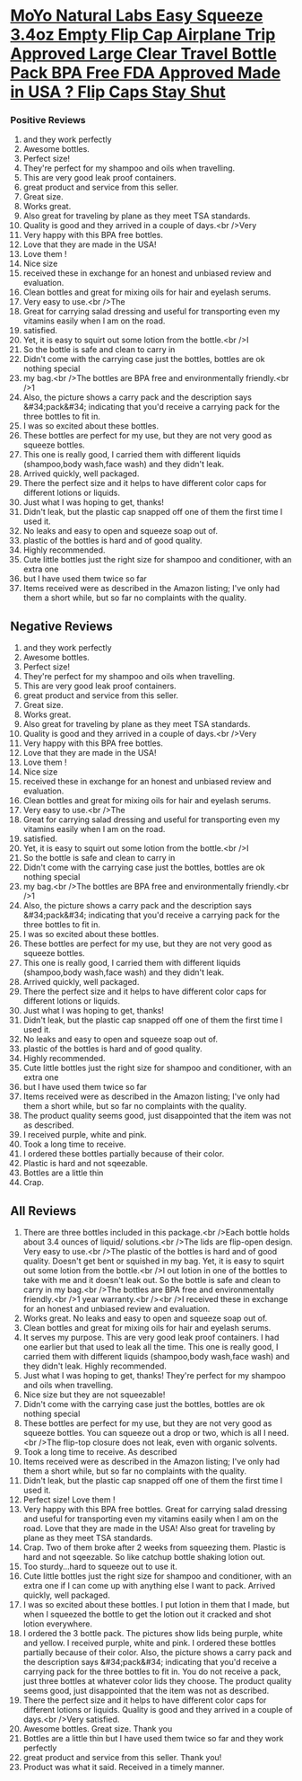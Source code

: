 # [MoYo Natural Labs Easy Squeeze 3.4oz Empty Flip Cap Airplane Trip Approved Large Clear Travel Bottle Pack BPA Free FDA Approved Made in USA ? Flip Caps Stay Shut](https://products.checkmycream.com/products/MoYo-Natural-Labs-Easy-Squeeze-3.4oz-Empty-Flip-Cap-Airplane-Trip-Approved-Large-Clear-Travel-Bottle-Pack-BPA-Free-FDA-Approved-Made-in-USA-Flip-Caps-Stay-Shut.html)

### Positive Reviews

<ol>
      <li>and they work perfectly</li>
      <li>Awesome bottles.  </li>
      <li>Perfect size!</li>
      <li>They&#x27;re perfect for my shampoo and oils when travelling.</li>
      <li>This are very good leak proof containers.</li>
      <li>great product and service from this seller.</li>
      <li>Great size.  </li>
      <li>Works great.</li>
      <li>Also great for traveling by plane as they meet TSA standards.</li>
      <li>Quality is good and they arrived in a couple of days.&lt;br /&gt;Very</li>
      <li>Very happy with this BPA free bottles.  </li>
      <li>Love that they are made in the USA!</li>
      <li>Love them !</li>
      <li>Nice size</li>
      <li>received these in exchange for an honest and unbiased review and evaluation.</li>
      <li>Clean bottles and great for mixing oils for hair and eyelash serums.</li>
      <li>Very easy to use.&lt;br /&gt;The</li>
      <li>Great for carrying salad dressing and useful for transporting even my vitamins easily when I am on the road.  </li>
      <li>satisfied.</li>
      <li>Yet, it is easy to squirt out some lotion from the bottle.&lt;br /&gt;I</li>
      <li>So the bottle is safe and clean to carry in</li>
      <li>Didn&#x27;t come with the carrying case just the bottles, bottles are ok nothing special</li>
      <li>my bag.&lt;br /&gt;The bottles are BPA free and environmentally friendly.&lt;br /&gt;1</li>
      <li>Also, the picture shows a carry pack and the description says &amp;#34;pack&amp;#34; indicating that you&#x27;d receive a carrying pack for the three bottles to fit in.</li>
      <li>I was so excited about these bottles.</li>
      <li>These bottles are perfect for my use, but they are not very good as squeeze bottles.</li>
      <li>This one is really good, I carried them with different liquids (shampoo,body wash,face wash) and they didn&#x27;t leak.</li>
      <li>Arrived quickly, well packaged.</li>
      <li>There the perfect size and it helps to have different color caps for different lotions or liquids.  </li>
      <li>Just what I was hoping to get, thanks!</li>
      <li>Didn&#x27;t leak, but the plastic cap snapped off one of them the first time I used it.</li>
      <li>No leaks and easy to open and squeeze soap out of.</li>
      <li>plastic of the bottles is hard and of good quality.</li>
      <li>Highly recommended.</li>
      <li>Cute little bottles just the right size for shampoo and conditioner, with an extra one</li>
      <li>but I have used them twice so far</li>
      <li>Items received were as described in the Amazon listing; I&#x27;ve only had them a short while, but so far no complaints with the quality.</li>
</ol>


<h2>Negative Reviews</h2>
<ol>
<li> and they work perfectly</li>
<li> Awesome bottles.  </li>
<li> Perfect size!</li>
<li> They&#x27;re perfect for my shampoo and oils when travelling.</li>
<li> This are very good leak proof containers.</li>
<li> great product and service from this seller.</li>
<li> Great size.  </li>
<li> Works great.</li>
<li> Also great for traveling by plane as they meet TSA standards.</li>
<li> Quality is good and they arrived in a couple of days.&lt;br /&gt;Very</li>
<li> Very happy with this BPA free bottles.  </li>
<li> Love that they are made in the USA!</li>
<li> Love them !</li>
<li> Nice size</li>
<li> received these in exchange for an honest and unbiased review and evaluation.</li>
<li> Clean bottles and great for mixing oils for hair and eyelash serums.</li>
<li> Very easy to use.&lt;br /&gt;The</li>
<li> Great for carrying salad dressing and useful for transporting even my vitamins easily when I am on the road.  </li>
<li> satisfied.</li>
<li> Yet, it is easy to squirt out some lotion from the bottle.&lt;br /&gt;I</li>
<li> So the bottle is safe and clean to carry in</li>
<li> Didn&#x27;t come with the carrying case just the bottles, bottles are ok nothing special</li>
<li> my bag.&lt;br /&gt;The bottles are BPA free and environmentally friendly.&lt;br /&gt;1</li>
<li> Also, the picture shows a carry pack and the description says &amp;#34;pack&amp;#34; indicating that you&#x27;d receive a carrying pack for the three bottles to fit in.</li>
<li> I was so excited about these bottles.</li>
<li> These bottles are perfect for my use, but they are not very good as squeeze bottles.</li>
<li> This one is really good, I carried them with different liquids (shampoo,body wash,face wash) and they didn&#x27;t leak.</li>
<li> Arrived quickly, well packaged.</li>
<li> There the perfect size and it helps to have different color caps for different lotions or liquids.  </li>
<li> Just what I was hoping to get, thanks!</li>
<li> Didn&#x27;t leak, but the plastic cap snapped off one of them the first time I used it.</li>
<li> No leaks and easy to open and squeeze soap out of.</li>
<li> plastic of the bottles is hard and of good quality.</li>
<li> Highly recommended.</li>
<li> Cute little bottles just the right size for shampoo and conditioner, with an extra one</li>
<li> but I have used them twice so far</li>
<li> Items received were as described in the Amazon listing; I&#x27;ve only had them a short while, but so far no complaints with the quality.</li>
<li> The product quality seems good, just disappointed that the item was not as described.</li>
<li> I received purple, white and pink.</li>
<li> Took a long time to receive.</li>
<li> I ordered these bottles partially because of their color.</li>
<li> Plastic is hard and not sqeezable.  </li>
<li> Bottles are a little thin</li>
<li> Crap.  </li>
</ol>

<h2>All Reviews</h2>

<ol>
    <li> There are three bottles included in this package.&lt;br /&gt;Each bottle holds about 3.4 ounces of liquid/ solutions.&lt;br /&gt;The lids are flip-open design. Very easy to use.&lt;br /&gt;The plastic of the bottles is hard and of good quality. Doesn&#x27;t get bent or squished in my bag. Yet, it is easy to squirt out some lotion from the bottle.&lt;br /&gt;I out lotion in one of the bottles to take with me and it doesn&#x27;t leak out. So the bottle is safe and clean to carry in my bag.&lt;br /&gt;The bottles are BPA free and environmentally friendly.&lt;br /&gt;1 year warranty.&lt;br /&gt;&lt;br /&gt;I received these in exchange for an honest and unbiased review and evaluation.</li>
    <li> Works great. No leaks and easy to open and squeeze soap out of.</li>
    <li> Clean bottles and great for mixing oils for hair and eyelash serums.</li>
    <li> It serves my purpose. This are very good leak proof containers. I had one earlier but that used to leak all the time. This one is really good, I carried them with different liquids (shampoo,body wash,face wash) and they didn&#x27;t leak. Highly recommended.</li>
    <li> Just what I was hoping to get, thanks! They&#x27;re perfect for my shampoo and oils when travelling.</li>
    <li> Nice size but they are not squeezable!</li>
    <li> Didn&#x27;t come with the carrying case just the bottles, bottles are ok nothing special</li>
    <li> These bottles are perfect for my use, but they are not very good as squeeze bottles. You can squeeze out a drop or two, which is all I need.&lt;br /&gt;The flip-top closure does not leak, even with organic solvents.</li>
    <li> Took a long time to receive. As described</li>
    <li> Items received were as described in the Amazon listing; I&#x27;ve only had them a short while, but so far no complaints with the quality.</li>
    <li> Didn&#x27;t leak, but the plastic cap snapped off one of them the first time I used it.</li>
    <li> Perfect size! Love them !</li>
    <li> Very happy with this BPA free bottles.  Great for carrying salad dressing and useful for transporting even my vitamins easily when I am on the road.  Love that they are made in the USA! Also great for traveling by plane as they meet TSA standards.</li>
    <li> Crap.  Two of them broke after 2 weeks from squeezing them.  Plastic is hard and not sqeezable.  So like catchup bottle shaking lotion out.</li>
    <li> Too sturdy...hard to squeeze out to use it.</li>
    <li> Cute little bottles just the right size for shampoo and conditioner, with an extra one if I can come up with anything else I want to pack. Arrived quickly, well packaged.</li>
    <li> I was so excited about these bottles. I put lotion in them that I made, but when I squeezed the bottle to get the lotion out it cracked and shot lotion everywhere.</li>
    <li> I ordered the 3 bottle pack. The pictures show lids being purple, white and yellow. I received purple, white and pink. I ordered these bottles partially because of their color. Also, the picture shows a carry pack and the description says &amp;#34;pack&amp;#34; indicating that you&#x27;d receive a carrying pack for the three bottles to fit in. You do not receive a pack, just three bottles at whatever color lids they choose. The product quality seems good, just disappointed that the item was not as described.</li>
    <li> There the perfect size and it helps to have different color caps for different lotions or liquids.  Quality is good and they arrived in a couple of days.&lt;br /&gt;Very satisfied.</li>
    <li> Awesome bottles.  Great size.  Thank you</li>
    <li> Bottles are a little thin but I have used them twice so far and they work perfectly</li>
    <li> great product and service from this seller. Thank you!</li>
    <li> Product was what it said. Received in a timely manner.</li>
</ol>





